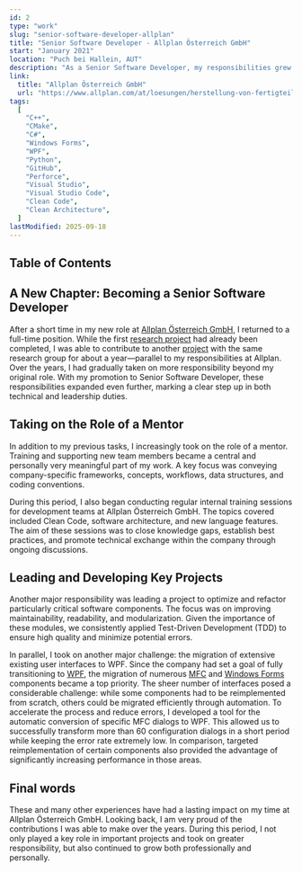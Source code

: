 ```yaml
---
id: 2
type: "work"
slug: "senior-software-developer-allplan"
title: "Senior Software Developer - Allplan Österreich GmbH"
start: "January 2021"
location: "Puch bei Hallein, AUT"
description: "As a Senior Software Developer, my responsibilities grew well beyond pure development work. In addition to leading critical projects, I took on a stronger role in mentoring, training, and guiding teams—shaping both technical outcomes and team growth."
link:
  title: "Allplan Österreich GmbH"
  url: "https://www.allplan.com/at/loesungen/herstellung-von-fertigteilen"
tags:
  [
    "C++",
    "CMake",
    "C#",
    "Windows Forms",
    "WPF",
    "Python",
    "GitHub",
    "Perforce",
    "Visual Studio",
    "Visual Studio Code",
    "Clean Code",
    "Clean Architecture",
  ]
lastModified: 2025-09-18
---
```


## Table of Contents

## A New Chapter: Becoming a Senior Software Developer

After a short time in my new role at [Allplan Österreich GmbH](https://www.allplan.com/at/loesungen/herstellung-von-fertigteilen), I returned to a full-time position. While the first [research project](../projects/shctt) had already been completed, I was able to contribute to another [project](../projects/carreer-advisory-system) with the same research group for about a year—parallel to my responsibilities at Allplan.
Over the years, I had gradually taken on more responsibility beyond my original role. With my promotion to Senior Software Developer, these responsibilities expanded even further, marking a clear step up in both technical and leadership duties.

## Taking on the Role of a Mentor

In addition to my previous tasks, I increasingly took on the role of a mentor. Training and supporting new team members became a central and personally very meaningful part of my work. A key focus was conveying company-specific frameworks, concepts, workflows, data structures, and coding conventions.

During this period, I also began conducting regular internal training sessions for development teams at Allplan Österreich GmbH. The topics covered included Clean Code, software architecture, and new language features. The aim of these sessions was to close knowledge gaps, establish best practices, and promote technical exchange within the company through ongoing discussions.

## Leading and Developing Key Projects

Another major responsibility was leading a project to optimize and refactor particularly critical software components. The focus was on improving maintainability, readability, and modularization. Given the importance of these modules, we consistently applied Test-Driven Development (TDD) to ensure high quality and minimize potential errors.

In parallel, I took on another major challenge: the migration of extensive existing user interfaces to WPF. Since the company had set a goal of fully transitioning to [WPF](https://learn.microsoft.com/en-us/dotnet/desktop/wpf/overview/), the migration of numerous [MFC](https://learn.microsoft.com/en-us/cpp/mfc/mfc-desktop-applications?view=msvc-170) and [Windows Forms](https://learn.microsoft.com/en-us/dotnet/desktop/winforms/overview/) components became a top priority. The sheer number of interfaces posed a considerable challenge: while some components had to be reimplemented from scratch, others could be migrated efficiently through automation.
To accelerate the process and reduce errors, I developed a tool for the automatic conversion of specific MFC dialogs to WPF. This allowed us to successfully transform more than 60 configuration dialogs in a short period while keeping the error rate extremely low. In comparison, targeted reimplementation of certain components also provided the advantage of significantly increasing performance in those areas.

## Final words

These and many other experiences have had a lasting impact on my time at Allplan Österreich GmbH. Looking back, I am very proud of the contributions I was able to make over the years. During this period, I not only played a key role in important projects and took on greater responsibility, but also continued to grow both professionally and personally.
